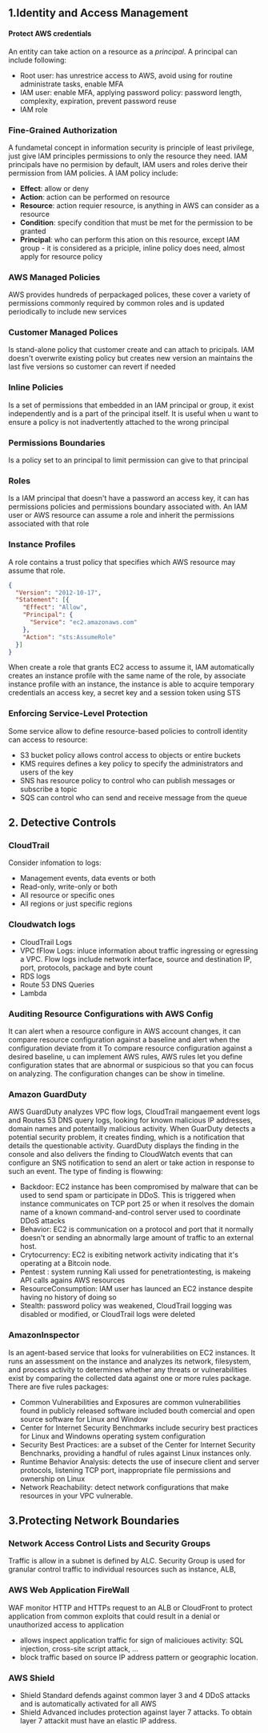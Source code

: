 ## 1.Identity and Access Management
#### Protect AWS credentials
An entity can take action on a resource as a *principal*. A principal can include following:
+ Root user: has unrestrice access to AWS, avoid using for routine administrate tasks, enable MFA
+ IAM user: enable MFA, applying password policy: password length, complexity, expiration, prevent password reuse
+ IAM role

### Fine-Grained Authorization
A fundametal concept in information security is principle of least privilege, just give IAM principles permissions to only the resource they need. IAM principals have no permision by default, IAM users and roles derive their permission from IAM policies. A IAM policy include:
+ **Effect**: allow or deny
+ **Action**: action can be performed on resource
+ **Resource**: action requier resource, is anything in AWS can consider as a resource
+ **Condition**: specify condition that must be met for the permission to be granted
+ **Principal**: who can perform this ation on this resource, except IAM group - it is considered as a priciple, inline policy does need, almost apply for resource policy

### AWS Managed Policies
AWS provides hundreds of perpackaged polices, these cover a variety of permissions commonly required by common roles and is updated periodically to include new services

### Customer Managed Polices
Is stand-alone policy that customer create and can attach to pricipals. IAM doesn't overwrite existing policy but creates new version an maintains the last five versions
so customer can revert if needed

### Inline Policies
Is a set of permissions that embedded in an IAM principal or group, it exist independently and is a part of the principal itself. It is useful when u want to ensure
a policy is not inadvertently attached to the wrong principal


### Permissions Boundaries
Is a policy set to an principal to limit permission can give to that principal

### Roles
Is a IAM principal that doesn't have a password an access key, it can has permissions policies and permissions boundary associated with. An IAM user or AWS resource can
assume a role and inherit the permissions associated with that role

### Instance Profiles
A role contains a trust policy that specifies which AWS resource may assume that role.
```json
{
  "Version": "2012-10-17",
  "Statement": [{
    "Effect": "Allow",
    "Principal": {
      "Service": "ec2.amazonaws.com"
    },
    "Action": "sts:AssumeRole"
  }]
}
```
When create a role that grants EC2 access to assume it, IAM automatically creates an instance profile with the same name of the role, by associate instance profile
with an instance, the instance is able to acquire temporary credentials an access key, a secret key and a session token using STS

### Enforcing Service-Level Protection
Some service allow to define resource-based policies to controll identity can access to resource:
+ S3 bucket policy allows control access to objects or entire buckets
+ KMS requires defines a key policy to specify the administrators and users of the key
+ SNS has resource policy to control who can publish messages or subscribe a topic
+ SQS can control who can send and receive message from the queue

## 2. Detective Controls
### CloudTrail
Consider infomation to logs:
+ Management events, data events or both
+ Read-only, write-only or both
+ All resource or specific ones
+ All regions or just specific regions

### Cloudwatch logs
+ CloudTrail Logs
+ VPC fFlow Logs: inluce information about traffic ingressing or egressing a VPC. Flow logs include network interface, source and destination IP, port, protocols,
package and byte count
+ RDS logs
+ Route 53 DNS Queries
+ Lambda

### Auditing Resource Configurations with AWS Config
It can alert when a resource configure in AWS account changes, it can compare resource configuration against a baseline and alert when the configuration deviate from it
To compare resource configuration against a desired baseline, u can implement AWS  rules, AWS rules let you define configuration states that are abnormal or suspicious so
that you can focus on analyzing. The configuration changes can be show in timeline.

### Amazon GuardDuty
AWS GuardDuty analyzes VPC flow logs, CloudTrail mangaement event logs and Routes 53 DNS query logs, looking for known malicious IP addresses, domain names and potentailly malicious
activity. When GuarDuty detects a potential security problem, it creates finding, which is a notification that details the questionable activity. GuardDuty displays the finding in the
console and also delivers the finding to CloudWatch events that can configure an SNS notification to send an alert or take action in response to such an event. The type of finding is flowwing:
+ Backdoor: EC2 instance has been compromised by malware that can be used to send spam or participate in DDoS. This is triggered when instance communicates on TCP port 25
or when it resolves the domain name of a known command-and-control server used to coordinate DDoS attacks
+ Behavior: EC2 is communication on a protocol and port that it normally doesn't or sending an abnormally large amount of traffic to an external host.
+ Crytocurrency: EC2 is exibiting network activity indicating that it's operating at a Bitcoin node.
+ Pentest : system running Kali ussed for penetrationtesting, is makeing API calls agains AWS resources
+ ResourceConsumption: IAM user has launced an EC2 instance despite having no history of doing so
+ Stealth: password policy was weakened, CloudTrail logging was disabled or modified, or CloudTrail logs were deleted

### AmazonInspector
Is an agent-based service that looks for vulnerabilities on EC2 instances. It runs an assessment on the instance and analyzes its network, filesystem, and process activity to determines
whether any threats or vulnerabilities exist by comparing the collected data against one or more rules package. There are five rules packages:
+ Common Vulnerabilities and Exposures are common vulnerabilities found in publicly released software included bouth comercial and open source software for Linux and Window
+ Center for Internet Security Benchmarks include securiry best practices for Linux and Windowns operating system configuration
+ Security Best Practices: are a subset of the Center for Internet Security Benchnarks, providing a handful of rules against Linux instances only.
+ Runtime Behavior Analysis: detects the use of insecure client and server protocols, listening TCP port, inappropriate file permissions and ownership on Linux
+ Network Reachability: detect network configurations that make resources in your VPC vulnerable.

## 3.Protecting Network Boundaries
### Network Access Control Lists and Security Groups
Traffic is allow in a subnet is defined by ALC. Security Group is used for granular control traffic to individual resources such as instance, ALB,

### AWS Web Application FireWall
WAF monitor HTTP and HTTPs request to an ALB or CloudFront to protect application from common exploits that could result in a denial or unauthorized access to application
+ allows inspect application traffic for sign of malicioues activity: SQL injection, cross-site script attack, ...
+ block traffic based on source IP address pattern or geographic location.

### AWS Shield
+ Shield Standard defends against common layer 3 and 4 DDoS attacks and is automatically activated for all AWS
+ Shield Advanced includes protection against layer 7 attacks. To obtain layer 7 attackit must have an elastic IP address.
